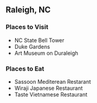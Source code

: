 ## Raleigh, NC

### Places to Visit
- NC State Bell Tower
- Duke Gardens
- Art Museum on Duraleigh

### Places to Eat
- Sassoon Mediterean Restarant
- Wiraji Japanese Restaurant
- Taste Vietnamese Restaurant
